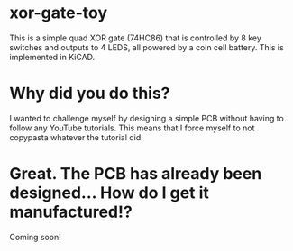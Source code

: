 # xor-gate-toy
This is a simple quad XOR gate (74HC86) that is controlled by 8 key switches and outputs to 4 LEDS, all powered by a coin cell battery. This is implemented in KiCAD.

# Why did you do this?
I wanted to challenge myself by designing a simple PCB without having to follow any YouTube tutorials. This means that I force myself to not copypasta whatever the tutorial did.

# Great. The PCB has already been designed... How do I get it manufactured!?
Coming soon!
